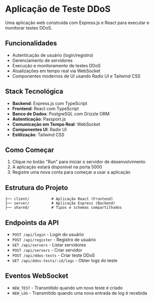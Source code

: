 
# Aplicação de Teste DDoS

Uma aplicação web construída com Express.js e React para executar e monitorar testes DDoS.

## Funcionalidades

- Autenticação de usuário (login/registro)
- Gerenciamento de servidores
- Execução e monitoramento de testes DDoS
- Atualizações em tempo real via WebSocket
- Componentes modernos de UI usando Radix UI e Tailwind CSS

## Stack Tecnológica

- **Backend**: Express.js com TypeScript
- **Frontend**: React com TypeScript
- **Banco de Dados**: PostgreSQL com Drizzle ORM
- **Autenticação**: Passport.js
- **Comunicação em Tempo Real**: WebSocket
- **Componentes UI**: Radix UI
- **Estilização**: Tailwind CSS

## Como Começar

1. Clique no botão "Run" para iniciar o servidor de desenvolvimento
2. A aplicação estará disponível na porta 5000
3. Registre uma nova conta para começar a usar a aplicação

## Estrutura do Projeto

```
├── client/          # Aplicação React (Frontend)
├── server/          # Aplicação Express (Backend)
├── shared/          # Tipos e schemas compartilhados
```

## Endpoints da API

- `POST /api/login` - Login do usuário
- `POST /api/register` - Registro de usuário
- `GET /api/servers` - Listar servidores
- `POST /api/servers` - Criar servidor
- `POST /api/ddos-tests` - Criar teste DDoS
- `GET /api/ddos-tests/:id/logs` - Obter logs do teste

## Eventos WebSocket

- `NEW_TEST` - Transmitido quando um novo teste é criado
- `NEW_LOG` - Transmitido quando uma nova entrada de log é recebida
